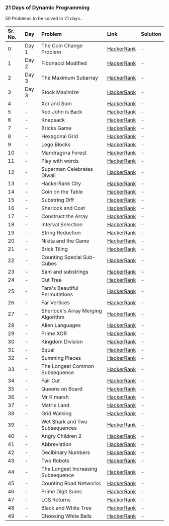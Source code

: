 ### 21 Days of Dynamic Programming

50 Problems to be solved in 21 days..

| Sr. No. | Day | Problem | Link | Solution |
| :--- | :--- | :--- | :--- | :--- |
| 0 | Day 1 | The Coin Change Problem | [HackerRank](https://www.hackerrank.com/challenges/coin-change/problem) | - |
| 1 | Day 2 | Fibonacci Modified | [HackerRank](https://www.hackerrank.com/challenges/fibonacci-modified/problem) | - |
| 2 | Day 3 | The Maximum Subarray | [HackerRank](https://www.hackerrank.com/challenges/maxsubarray/problem) | - |
| 3 | Day 3 | Stock Maximize | [HackerRank](https://www.hackerrank.com/challenges/stockmax/problem) | - |
| 4 | - | Xor and Sum | [HackerRank](https://www.hackerrank.com/challenges/xor-and-sum/problem) | - |
| 5 | - | Red John is Back | [HackerRank](https://www.hackerrank.com/challenges/red-john-is-back/problem) | - |
| 6 | - | Knapsack | [HackerRank](https://www.hackerrank.com/challenges/unbounded-knapsack/problem) | - |
| 7 | - | Bricks Game | [HackerRank](https://www.hackerrank.com/challenges/play-game/problem) | - |
| 8 | - | Hexagonal Grid | [HackerRank](https://www.hackerrank.com/challenges/hexagonal-grid/problem) | - |
| 9 | - | Lego Blocks | [HackerRank](https://www.hackerrank.com/challenges/lego-blocks/problem) | - |
| 10 | - | Mandragora Forest | [HackerRank](https://www.hackerrank.com/challenges/mandragora/problem) | - |
| 11 | - | Play with words | [HackerRank](https://www.hackerrank.com/challenges/strplay/problem) | - |
| 12 | - | Superman Celebrates Diwali  | [HackerRank](https://www.hackerrank.com/challenges/superman-celebrates-diwali/problem) | - |
| 13 | - | HackerRank City | [HackerRank](https://www.hackerrank.com/challenges/hr-city/problem) | - |
| 14 | - | Coin on the Table | [HackerRank](https://www.hackerrank.com/challenges/coin-on-the-table/problem) | - |
| 15 | - | Substring Diff | [HackerRank](https://www.hackerrank.com/challenges/substring-diff/problem) | - |
| 16 | - | Sherlock and Cost | [HackerRank](https://www.hackerrank.com/challenges/sherlock-and-cost/problem) | - |
| 17 | - | Construct the Array | [HackerRank](https://www.hackerrank.com/challenges/construct-the-array/problem) | - |
| 18 | - | Interval Selection | [HackerRank](https://www.hackerrank.com/challenges/interval-selection/problem) | - |
| 19 | - | String Reduction | [HackerRank](https://www.hackerrank.com/challenges/string-reduction/problem) | - |
| 20 | - | Nikita and the Game | [HackerRank](https://www.hackerrank.com/challenges/array-splitting/problem) | - |
| 21 | - | Brick Tiling | [HackerRank](https://www.hackerrank.com/challenges/brick-tiling/problem) | - |
| 22 | - | Counting Special Sub-Cubes | [HackerRank](https://www.hackerrank.com/challenges/counting-special-sub-cubes/problem) | - |
| 23 | - | Sam and substrings | [HackerRank](https://www.hackerrank.com/challenges/sam-and-substrings/problem) | - |
| 24 | - | Cut Tree | [HackerRank](https://www.hackerrank.com/challenges/cuttree/problem) | - |
| 25 | - | Tara's Beautiful Permutations | [HackerRank](https://www.hackerrank.com/challenges/taras-beautiful-permutations/problem) | - |
| 26 | - | Far Vertices | [HackerRank](https://www.hackerrank.com/challenges/far-vertices/problem) | - |
| 27 | - | Sherlock's Array Merging Algorithm | [HackerRank](https://www.hackerrank.com/challenges/sherlocks-array-merging-algorithm/problem) | - |
| 28 | - | Alien Languages | [HackerRank](https://www.hackerrank.com/challenges/alien-languages/problem) | - |
| 29 | - | Prime XOR | [HackerRank](https://www.hackerrank.com/challenges/prime-xor/problem) | - |
| 30 | - | Kingdom Division | [HackerRank](https://www.hackerrank.com/challenges/kingdom-division/problem) | - |
| 31 | - | Equal | [HackerRank](https://www.hackerrank.com/challenges/equal/problem) | - |
| 32 | - | Summing Pieces | [HackerRank](https://www.hackerrank.com/challenges/summing-pieces/problem) | - |
| 33 | - | The Longest Common Subsequence | [HackerRank](https://www.hackerrank.com/challenges/dynamic-programming-classics-the-longest-common-subsequence/problem) | - |
| 34 | - | Fair Cut | [HackerRank](https://www.hackerrank.com/challenges/fair-cut/problem) | - |
| 35 | - | Queens on Board | [HackerRank](https://www.hackerrank.com/challenges/queens-on-board/problem) | - |
| 36 | - | Mr K marsh | [HackerRank](https://www.hackerrank.com/challenges/mr-k-marsh/problem) | - |
| 37 | - | Matrix Land | [HackerRank](https://www.hackerrank.com/challenges/matrix-land/problem) | - |
| 38 | - | Grid Walking | [HackerRank](https://www.hackerrank.com/challenges/grid-walking/problem) | - |
| 39 | - | Wet Shark and Two Subsequences | [HackerRank](https://www.hackerrank.com/challenges/wet-shark-and-two-subsequences/problem) | - |
| 40 | - | Angry Children 2 | [HackerRank](https://www.hackerrank.com/challenges/angry-children-2/problem) | - |
| 41 | - | Abbreviation | [HackerRank](https://www.hackerrank.com/challenges/abbr/problem) | - |
| 42 | - | Decibinary Numbers | [HackerRank](https://www.hackerrank.com/challenges/decibinary-numbers/problem) | - |
| 43 | - | Two Robots | [HackerRank](https://www.hackerrank.com/challenges/two-robots/problem) | - |
| 44 | - | The Longest Increasing Subsequence | [HackerRank](https://www.hackerrank.com/challenges/longest-increasing-subsequent/problem) | - |
| 45 | - | Counting Road Networks | [HackerRank](https://www.hackerrank.com/challenges/counting-road-networks/problem) | - |
| 46 | - | Prime Digit Sums | [HackerRank](https://www.hackerrank.com/challenges/prime-digit-sums/problem) | - |
| 47 | - | LCS Returns | [HackerRank](https://www.hackerrank.com/challenges/tutzki-and-lcs/problem) | - |
| 48 | - | Black and White Tree | [HackerRank](https://www.hackerrank.com/challenges/black-n-white-tree-1/problem) | - |
| 49 | - | Choosing White Balls | [HackerRank](https://www.hackerrank.com/challenges/choosing-white-balls/problem) | - |
